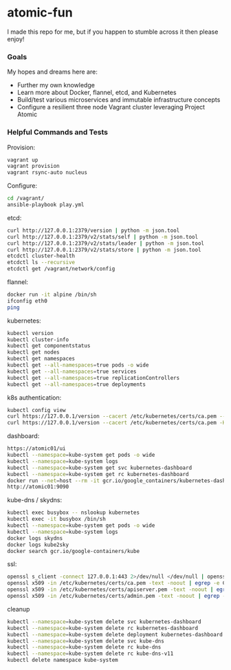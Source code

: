 # atomic-fun
I made this repo for me, but if you happen to stumble across it then please enjoy!


### Goals
My hopes and dreams here are:
  - Further my own knowledge
  - Learn more about Docker, flannel, etcd, and Kubernetes
  - Build/test various microservices and immutable infrastructure concepts
  - Configure a resilient three node Vagrant cluster leveraging Project Atomic


### Helpful Commands and Tests
Provision:
```sh
vagrant up
vagrant provision
vagrant rsync-auto nucleus
```

Configure:
```sh
cd /vagrant/
ansible-playbook play.yml
```

etcd:
```sh
curl http://127.0.0.1:2379/version | python -m json.tool
curl http://127.0.0.1:2379/v2/stats/self | python -m json.tool
curl http://127.0.0.1:2379/v2/stats/leader | python -m json.tool
curl http://127.0.0.1:2379/v2/stats/store | python -m json.tool
etcdctl cluster-health
etcdctl ls --recursive
etcdctl get /vagrant/network/config
```

flannel:
```sh
docker run -it alpine /bin/sh
ifconfig eth0
ping
```

kubernetes:
```sh
kubectl version
kubectl cluster-info
kubectl get componentstatus
kubectl get nodes
kubectl get namespaces
kubectl get --all-namespaces=true pods -o wide
kubectl get --all-namespaces=true services
kubectl get --all-namespaces=true replicationControllers
kubectl get --all-namespaces=true deployments
```

k8s authentication:
```sh
kubectl config view
curl https://127.0.0.1/version --cacert /etc/kubernetes/certs/ca.pem --user admin:admin
curl https://127.0.0.1/version --cacert /etc/kubernetes/certs/ca.pem -H "Authorization: Bearer MySuperSecureToken"
```

dashboard:
```sh
https://atomic01/ui
kubectl --namespace=kube-system get pods -o wide
kubectl --namespace=kube-system logs 
kubectl --namespace=kube-system get svc kubernetes-dashboard
kubectl --namespace=kube-system get rc kubernetes-dashboard
docker run --net=host --rm -it gcr.io/google_containers/kubernetes-dashboard-amd64:v1.4.0-beta2 --apiserver-host http://localhost:8080
http://atomic01:9090
```

kube-dns / skydns:
```sh
kubectl exec busybox -- nslookup kubernetes
kubectl exec -it busybox /bin/sh
kubectl --namespace=kube-system get pods -o wide
kubectl --namespace=kube-system logs 
docker logs skydns
docker logs kube2sky
docker search gcr.io/google-containers/kube
```

ssl:
```sh
openssl s_client -connect 127.0.0.1:443 2>/dev/null </dev/null | openssl x509 -text | egrep -e CN= -e DNS: -e 'Not (Before|After)'
openssl x509 -in /etc/kubernetes/certs/ca.pem -text -noout | egrep -e CN= -e DNS: -e 'Not (Before|After)'
openssl x509 -in /etc/kubernetes/certs/apiserver.pem -text -noout | egrep -e CN= -e DNS: -e 'Not (Before|After)'
openssl x509 -in /etc/kubernetes/certs/admin.pem -text -noout | egrep -e CN= -e DNS: -e 'Not (Before|After)'
```

cleanup
```sh
kubectl --namespace=kube-system delete svc kubernetes-dashboard
kubectl --namespace=kube-system delete rc kubernetes-dashboard
kubectl --namespace=kube-system delete deployment kubernetes-dashboard
kubectl --namespace=kube-system delete svc kube-dns
kubectl --namespace=kube-system delete rc kube-dns
kubectl --namespace=kube-system delete rc kube-dns-v11
kubectl delete namespace kube-system
```
